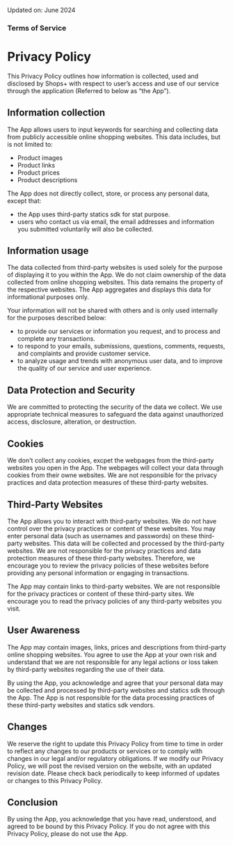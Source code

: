Updated on: June 2024

### Terms of Service

# Privacy Policy

This Privacy Policy outlines how information is collected, used and disclosed by Shops+ with respect to user’s access and use of our service through the application (Referred to below as “the App”).

## Information collection

The App allows users to input keywords for searching and collecting data from publicly accessible online shopping websites. This data includes, but is not limited to:

* Product images
* Product links
* Product prices
* Product descriptions

The App does not directly collect, store, or process any personal data, except that:

* the App uses third-party statics sdk for stat purpose.
* users who contact us via email, the email addresses and information you submitted voluntarily will also be collected.

## Information usage

The data collected from third-party websites is used solely for the purpose of displaying it to you within the App. We do not claim ownership of the data collected from online shopping websites. This data remains the property of the respective websites. The App aggregates and displays this data for informational purposes only.

Your information will not be shared with others and is only used internally for the purposes described below:

* to provide our services or information you request, and to process and complete any transactions.
* to respond to your emails, submissions, questions, comments, requests, and complaints and provide customer service.
* to analyze usage and trends with anonymous user data, and to improve the quality of our service and user experience.

## Data Protection and Security

We are committed to protecting the security of the data we collect. We use appropriate technical measures to safeguard the data against unauthorized access, disclosure, alteration, or destruction.

## Cookies

We don't collect any cookies, excpet the webpages from the third-party websites you open in the App. The webpages will collect your data through cookies from their owne websites. We are not responsible for the privacy practices and data protection measures of these third-party websites.

## Third-Party Websites

The App allows you to interact with third-party websites. We do not have control over the privacy practices or content of these websites. You may enter personal data (such as usernames and passwords) on these third-party websites. This data will be collected and processed by the third-party websites. We are not responsible for the privacy practices and data protection measures of these third-party websites. Therefore, we encourage you to review the privacy policies of these websites before providing any personal information or engaging in transactions.

The App may contain links to third-party websites. We are not responsible for the privacy practices or content of these third-party sites. We encourage you to read the privacy policies of any third-party websites you visit.

## User Awareness

The App may contain images, links, prices and descriptions from third-party online shopping websites. You agree to use the App at your own risk and understand that we are not responsible for any legal actions or loss taken by third-party websites regarding the use of their data.

By using the App, you acknowledge and agree that your personal data may be collected and processed by third-party websites and statics sdk through the App. The App is not responsible for the data processing practices of these third-party websites and statics sdk vendors. 


## Changes

We reserve the right to update this Privacy Policy from time to time in order to reflect any changes to our products or services or to comply with changes in our legal and/or regulatory obligations. If we modify our Privacy Policy, we will post the revised version on the website, with an updated revision date. Please check back periodically to keep informed of updates or changes to this Privacy Policy.


## Conclusion

By using the App, you acknowledge that you have read, understood, and agreed to be bound by this Privacy Policy. If you do not agree with this Privacy Policy, please do not use the App.

